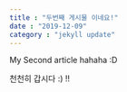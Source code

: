 ```yaml
---
title : "두번째 게시물 이네요!"
date : "2019-12-09"
category : "jekyll update"
---
```


My Second article hahaha :D

천천히 갑시다 :)
!!
